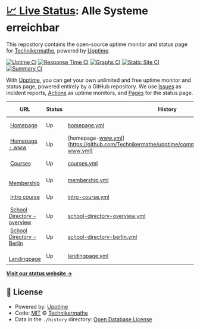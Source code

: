 # [📈 Live Status](https://Technikermathe.github.io/upptime): <!--live status--> **Alle Systeme erreichbar**

This repository contains the open-source uptime monitor and status page for [Technikermathe](https://Technikermathe.github.io/upptime), powered by [Upptime](https://github.com/upptime/upptime).

[![Uptime CI](https://github.com/Technikermathe/upptime/workflows/Uptime%20CI/badge.svg)](https://github.com/Technikermathe/upptime/actions?query=workflow%3A%22Uptime+CI%22)
[![Response Time CI](https://github.com/Technikermathe/upptime/workflows/Response%20Time%20CI/badge.svg)](https://github.com/Technikermathe/upptime/actions?query=workflow%3A%22Response+Time+CI%22)
[![Graphs CI](https://github.com/Technikermathe/upptime/workflows/Graphs%20CI/badge.svg)](https://github.com/Technikermathe/upptime/actions?query=workflow%3A%22Graphs+CI%22)
[![Static Site CI](https://github.com/Technikermathe/upptime/workflows/Static%20Site%20CI/badge.svg)](https://github.com/Technikermathe/upptime/actions?query=workflow%3A%22Static+Site+CI%22)
[![Summary CI](https://github.com/Technikermathe/upptime/workflows/Summary%20CI/badge.svg)](https://github.com/Technikermathe/upptime/actions?query=workflow%3A%22Summary+CI%22)

With [Upptime](https://upptime.js.org), you can get your own unlimited and free uptime monitor and status page, powered entirely by a GitHub repository. We use [Issues](https://github.com/Technikermathe/upptime/issues) as incident reports, [Actions](https://github.com/Technikermathe/upptime/actions) as uptime monitors, and [Pages](https://Technikermathe.github.io/upptime) for the status page.

<!--start: status pages-->
<!-- This summary is generated by Upptime (https://github.com/upptime/upptime) -->
<!-- Do not edit this manually, your changes will be overwritten -->
<!-- prettier-ignore -->
| URL | Status | History | Response Time | Uptime |
| --- | ------ | ------- | ------------- | ------ |
| <img alt="" src="https://icons.duckduckgo.com/ip3/technikermathe.de.ico" height="13"> [Homepage](https://technikermathe.de) | Up | [homepage.yml](https://github.com/Technikermathe/upptime/commits/HEAD/history/homepage.yml) | <details><summary><img alt="Response time graph" src="./graphs/homepage/response-time-week.png" height="20"> 469ms</summary><br><a href="https://status.technikermathe.de/history/homepage"><img alt="Response time 1068" src="https://img.shields.io/endpoint?url=https%3A%2F%2Fraw.githubusercontent.com%2FTechnikermathe%2Fupptime%2FHEAD%2Fapi%2Fhomepage%2Fresponse-time.json"></a><br><a href="https://status.technikermathe.de/history/homepage"><img alt="24-hour response time 410" src="https://img.shields.io/endpoint?url=https%3A%2F%2Fraw.githubusercontent.com%2FTechnikermathe%2Fupptime%2FHEAD%2Fapi%2Fhomepage%2Fresponse-time-day.json"></a><br><a href="https://status.technikermathe.de/history/homepage"><img alt="7-day response time 469" src="https://img.shields.io/endpoint?url=https%3A%2F%2Fraw.githubusercontent.com%2FTechnikermathe%2Fupptime%2FHEAD%2Fapi%2Fhomepage%2Fresponse-time-week.json"></a><br><a href="https://status.technikermathe.de/history/homepage"><img alt="30-day response time 431" src="https://img.shields.io/endpoint?url=https%3A%2F%2Fraw.githubusercontent.com%2FTechnikermathe%2Fupptime%2FHEAD%2Fapi%2Fhomepage%2Fresponse-time-month.json"></a><br><a href="https://status.technikermathe.de/history/homepage"><img alt="1-year response time 1280" src="https://img.shields.io/endpoint?url=https%3A%2F%2Fraw.githubusercontent.com%2FTechnikermathe%2Fupptime%2FHEAD%2Fapi%2Fhomepage%2Fresponse-time-year.json"></a></details> | <details><summary><a href="https://status.technikermathe.de/history/homepage">100.00%</a></summary><a href="https://status.technikermathe.de/history/homepage"><img alt="All-time uptime 97.36%" src="https://img.shields.io/endpoint?url=https%3A%2F%2Fraw.githubusercontent.com%2FTechnikermathe%2Fupptime%2FHEAD%2Fapi%2Fhomepage%2Fuptime.json"></a><br><a href="https://status.technikermathe.de/history/homepage"><img alt="24-hour uptime 100.00%" src="https://img.shields.io/endpoint?url=https%3A%2F%2Fraw.githubusercontent.com%2FTechnikermathe%2Fupptime%2FHEAD%2Fapi%2Fhomepage%2Fuptime-day.json"></a><br><a href="https://status.technikermathe.de/history/homepage"><img alt="7-day uptime 100.00%" src="https://img.shields.io/endpoint?url=https%3A%2F%2Fraw.githubusercontent.com%2FTechnikermathe%2Fupptime%2FHEAD%2Fapi%2Fhomepage%2Fuptime-week.json"></a><br><a href="https://status.technikermathe.de/history/homepage"><img alt="30-day uptime 100.00%" src="https://img.shields.io/endpoint?url=https%3A%2F%2Fraw.githubusercontent.com%2FTechnikermathe%2Fupptime%2FHEAD%2Fapi%2Fhomepage%2Fuptime-month.json"></a><br><a href="https://status.technikermathe.de/history/homepage"><img alt="1-year uptime 98.51%" src="https://img.shields.io/endpoint?url=https%3A%2F%2Fraw.githubusercontent.com%2FTechnikermathe%2Fupptime%2FHEAD%2Fapi%2Fhomepage%2Fuptime-year.json"></a></details>
| <img alt="" src="https://icons.duckduckgo.com/ip3/www.technikermathe.de.ico" height="13"> [Homepage - www](https://www.technikermathe.de) | Up | [homepage-www.yml](https://github.com/Technikermathe/upptime/commits/HEAD/history/homepage-www.yml) | <details><summary><img alt="Response time graph" src="./graphs/homepage-www/response-time-week.png" height="20"> 535ms</summary><br><a href="https://status.technikermathe.de/history/homepage-www"><img alt="Response time 1229" src="https://img.shields.io/endpoint?url=https%3A%2F%2Fraw.githubusercontent.com%2FTechnikermathe%2Fupptime%2FHEAD%2Fapi%2Fhomepage-www%2Fresponse-time.json"></a><br><a href="https://status.technikermathe.de/history/homepage-www"><img alt="24-hour response time 468" src="https://img.shields.io/endpoint?url=https%3A%2F%2Fraw.githubusercontent.com%2FTechnikermathe%2Fupptime%2FHEAD%2Fapi%2Fhomepage-www%2Fresponse-time-day.json"></a><br><a href="https://status.technikermathe.de/history/homepage-www"><img alt="7-day response time 535" src="https://img.shields.io/endpoint?url=https%3A%2F%2Fraw.githubusercontent.com%2FTechnikermathe%2Fupptime%2FHEAD%2Fapi%2Fhomepage-www%2Fresponse-time-week.json"></a><br><a href="https://status.technikermathe.de/history/homepage-www"><img alt="30-day response time 519" src="https://img.shields.io/endpoint?url=https%3A%2F%2Fraw.githubusercontent.com%2FTechnikermathe%2Fupptime%2FHEAD%2Fapi%2Fhomepage-www%2Fresponse-time-month.json"></a><br><a href="https://status.technikermathe.de/history/homepage-www"><img alt="1-year response time 1406" src="https://img.shields.io/endpoint?url=https%3A%2F%2Fraw.githubusercontent.com%2FTechnikermathe%2Fupptime%2FHEAD%2Fapi%2Fhomepage-www%2Fresponse-time-year.json"></a></details> | <details><summary><a href="https://status.technikermathe.de/history/homepage-www">100.00%</a></summary><a href="https://status.technikermathe.de/history/homepage-www"><img alt="All-time uptime 98.77%" src="https://img.shields.io/endpoint?url=https%3A%2F%2Fraw.githubusercontent.com%2FTechnikermathe%2Fupptime%2FHEAD%2Fapi%2Fhomepage-www%2Fuptime.json"></a><br><a href="https://status.technikermathe.de/history/homepage-www"><img alt="24-hour uptime 100.00%" src="https://img.shields.io/endpoint?url=https%3A%2F%2Fraw.githubusercontent.com%2FTechnikermathe%2Fupptime%2FHEAD%2Fapi%2Fhomepage-www%2Fuptime-day.json"></a><br><a href="https://status.technikermathe.de/history/homepage-www"><img alt="7-day uptime 100.00%" src="https://img.shields.io/endpoint?url=https%3A%2F%2Fraw.githubusercontent.com%2FTechnikermathe%2Fupptime%2FHEAD%2Fapi%2Fhomepage-www%2Fuptime-week.json"></a><br><a href="https://status.technikermathe.de/history/homepage-www"><img alt="30-day uptime 100.00%" src="https://img.shields.io/endpoint?url=https%3A%2F%2Fraw.githubusercontent.com%2FTechnikermathe%2Fupptime%2FHEAD%2Fapi%2Fhomepage-www%2Fuptime-month.json"></a><br><a href="https://status.technikermathe.de/history/homepage-www"><img alt="1-year uptime 99.96%" src="https://img.shields.io/endpoint?url=https%3A%2F%2Fraw.githubusercontent.com%2FTechnikermathe%2Fupptime%2FHEAD%2Fapi%2Fhomepage-www%2Fuptime-year.json"></a></details>
| <img alt="" src="https://icons.duckduckgo.com/ip3/technikermathe.de.ico" height="13"> [Courses](https://technikermathe.de/onlinekurse) | Up | [courses.yml](https://github.com/Technikermathe/upptime/commits/HEAD/history/courses.yml) | <details><summary><img alt="Response time graph" src="./graphs/courses/response-time-week.png" height="20"> 589ms</summary><br><a href="https://status.technikermathe.de/history/courses"><img alt="Response time 1364" src="https://img.shields.io/endpoint?url=https%3A%2F%2Fraw.githubusercontent.com%2FTechnikermathe%2Fupptime%2FHEAD%2Fapi%2Fcourses%2Fresponse-time.json"></a><br><a href="https://status.technikermathe.de/history/courses"><img alt="24-hour response time 35" src="https://img.shields.io/endpoint?url=https%3A%2F%2Fraw.githubusercontent.com%2FTechnikermathe%2Fupptime%2FHEAD%2Fapi%2Fcourses%2Fresponse-time-day.json"></a><br><a href="https://status.technikermathe.de/history/courses"><img alt="7-day response time 589" src="https://img.shields.io/endpoint?url=https%3A%2F%2Fraw.githubusercontent.com%2FTechnikermathe%2Fupptime%2FHEAD%2Fapi%2Fcourses%2Fresponse-time-week.json"></a><br><a href="https://status.technikermathe.de/history/courses"><img alt="30-day response time 213" src="https://img.shields.io/endpoint?url=https%3A%2F%2Fraw.githubusercontent.com%2FTechnikermathe%2Fupptime%2FHEAD%2Fapi%2Fcourses%2Fresponse-time-month.json"></a><br><a href="https://status.technikermathe.de/history/courses"><img alt="1-year response time 1714" src="https://img.shields.io/endpoint?url=https%3A%2F%2Fraw.githubusercontent.com%2FTechnikermathe%2Fupptime%2FHEAD%2Fapi%2Fcourses%2Fresponse-time-year.json"></a></details> | <details><summary><a href="https://status.technikermathe.de/history/courses">100.00%</a></summary><a href="https://status.technikermathe.de/history/courses"><img alt="All-time uptime 98.43%" src="https://img.shields.io/endpoint?url=https%3A%2F%2Fraw.githubusercontent.com%2FTechnikermathe%2Fupptime%2FHEAD%2Fapi%2Fcourses%2Fuptime.json"></a><br><a href="https://status.technikermathe.de/history/courses"><img alt="24-hour uptime 100.00%" src="https://img.shields.io/endpoint?url=https%3A%2F%2Fraw.githubusercontent.com%2FTechnikermathe%2Fupptime%2FHEAD%2Fapi%2Fcourses%2Fuptime-day.json"></a><br><a href="https://status.technikermathe.de/history/courses"><img alt="7-day uptime 100.00%" src="https://img.shields.io/endpoint?url=https%3A%2F%2Fraw.githubusercontent.com%2FTechnikermathe%2Fupptime%2FHEAD%2Fapi%2Fcourses%2Fuptime-week.json"></a><br><a href="https://status.technikermathe.de/history/courses"><img alt="30-day uptime 100.00%" src="https://img.shields.io/endpoint?url=https%3A%2F%2Fraw.githubusercontent.com%2FTechnikermathe%2Fupptime%2FHEAD%2Fapi%2Fcourses%2Fuptime-month.json"></a><br><a href="https://status.technikermathe.de/history/courses"><img alt="1-year uptime 99.98%" src="https://img.shields.io/endpoint?url=https%3A%2F%2Fraw.githubusercontent.com%2FTechnikermathe%2Fupptime%2FHEAD%2Fapi%2Fcourses%2Fuptime-year.json"></a></details>
| <img alt="" src="https://icons.duckduckgo.com/ip3/technikermathe.de.ico" height="13"> [Membership](https://technikermathe.de/mitgliedschaft) | Up | [membership.yml](https://github.com/Technikermathe/upptime/commits/HEAD/history/membership.yml) | <details><summary><img alt="Response time graph" src="./graphs/membership/response-time-week.png" height="20"> 158ms</summary><br><a href="https://status.technikermathe.de/history/membership"><img alt="Response time 688" src="https://img.shields.io/endpoint?url=https%3A%2F%2Fraw.githubusercontent.com%2FTechnikermathe%2Fupptime%2FHEAD%2Fapi%2Fmembership%2Fresponse-time.json"></a><br><a href="https://status.technikermathe.de/history/membership"><img alt="24-hour response time 38" src="https://img.shields.io/endpoint?url=https%3A%2F%2Fraw.githubusercontent.com%2FTechnikermathe%2Fupptime%2FHEAD%2Fapi%2Fmembership%2Fresponse-time-day.json"></a><br><a href="https://status.technikermathe.de/history/membership"><img alt="7-day response time 158" src="https://img.shields.io/endpoint?url=https%3A%2F%2Fraw.githubusercontent.com%2FTechnikermathe%2Fupptime%2FHEAD%2Fapi%2Fmembership%2Fresponse-time-week.json"></a><br><a href="https://status.technikermathe.de/history/membership"><img alt="30-day response time 94" src="https://img.shields.io/endpoint?url=https%3A%2F%2Fraw.githubusercontent.com%2FTechnikermathe%2Fupptime%2FHEAD%2Fapi%2Fmembership%2Fresponse-time-month.json"></a><br><a href="https://status.technikermathe.de/history/membership"><img alt="1-year response time 688" src="https://img.shields.io/endpoint?url=https%3A%2F%2Fraw.githubusercontent.com%2FTechnikermathe%2Fupptime%2FHEAD%2Fapi%2Fmembership%2Fresponse-time-year.json"></a></details> | <details><summary><a href="https://status.technikermathe.de/history/membership">100.00%</a></summary><a href="https://status.technikermathe.de/history/membership"><img alt="All-time uptime 100.00%" src="https://img.shields.io/endpoint?url=https%3A%2F%2Fraw.githubusercontent.com%2FTechnikermathe%2Fupptime%2FHEAD%2Fapi%2Fmembership%2Fuptime.json"></a><br><a href="https://status.technikermathe.de/history/membership"><img alt="24-hour uptime 100.00%" src="https://img.shields.io/endpoint?url=https%3A%2F%2Fraw.githubusercontent.com%2FTechnikermathe%2Fupptime%2FHEAD%2Fapi%2Fmembership%2Fuptime-day.json"></a><br><a href="https://status.technikermathe.de/history/membership"><img alt="7-day uptime 100.00%" src="https://img.shields.io/endpoint?url=https%3A%2F%2Fraw.githubusercontent.com%2FTechnikermathe%2Fupptime%2FHEAD%2Fapi%2Fmembership%2Fuptime-week.json"></a><br><a href="https://status.technikermathe.de/history/membership"><img alt="30-day uptime 100.00%" src="https://img.shields.io/endpoint?url=https%3A%2F%2Fraw.githubusercontent.com%2FTechnikermathe%2Fupptime%2FHEAD%2Fapi%2Fmembership%2Fuptime-month.json"></a><br><a href="https://status.technikermathe.de/history/membership"><img alt="1-year uptime 100.00%" src="https://img.shields.io/endpoint?url=https%3A%2F%2Fraw.githubusercontent.com%2FTechnikermathe%2Fupptime%2FHEAD%2Fapi%2Fmembership%2Fuptime-year.json"></a></details>
| <img alt="" src="https://icons.duckduckgo.com/ip3/technikermathe.de.ico" height="13"> [Intro course](https://technikermathe.de/kurse/info-rund-um-das-technikerstudium) | Up | [intro-course.yml](https://github.com/Technikermathe/upptime/commits/HEAD/history/intro-course.yml) | <details><summary><img alt="Response time graph" src="./graphs/intro-course/response-time-week.png" height="20"> 222ms</summary><br><a href="https://status.technikermathe.de/history/intro-course"><img alt="Response time 575" src="https://img.shields.io/endpoint?url=https%3A%2F%2Fraw.githubusercontent.com%2FTechnikermathe%2Fupptime%2FHEAD%2Fapi%2Fintro-course%2Fresponse-time.json"></a><br><a href="https://status.technikermathe.de/history/intro-course"><img alt="24-hour response time 35" src="https://img.shields.io/endpoint?url=https%3A%2F%2Fraw.githubusercontent.com%2FTechnikermathe%2Fupptime%2FHEAD%2Fapi%2Fintro-course%2Fresponse-time-day.json"></a><br><a href="https://status.technikermathe.de/history/intro-course"><img alt="7-day response time 222" src="https://img.shields.io/endpoint?url=https%3A%2F%2Fraw.githubusercontent.com%2FTechnikermathe%2Fupptime%2FHEAD%2Fapi%2Fintro-course%2Fresponse-time-week.json"></a><br><a href="https://status.technikermathe.de/history/intro-course"><img alt="30-day response time 98" src="https://img.shields.io/endpoint?url=https%3A%2F%2Fraw.githubusercontent.com%2FTechnikermathe%2Fupptime%2FHEAD%2Fapi%2Fintro-course%2Fresponse-time-month.json"></a><br><a href="https://status.technikermathe.de/history/intro-course"><img alt="1-year response time 691" src="https://img.shields.io/endpoint?url=https%3A%2F%2Fraw.githubusercontent.com%2FTechnikermathe%2Fupptime%2FHEAD%2Fapi%2Fintro-course%2Fresponse-time-year.json"></a></details> | <details><summary><a href="https://status.technikermathe.de/history/intro-course">100.00%</a></summary><a href="https://status.technikermathe.de/history/intro-course"><img alt="All-time uptime 98.43%" src="https://img.shields.io/endpoint?url=https%3A%2F%2Fraw.githubusercontent.com%2FTechnikermathe%2Fupptime%2FHEAD%2Fapi%2Fintro-course%2Fuptime.json"></a><br><a href="https://status.technikermathe.de/history/intro-course"><img alt="24-hour uptime 100.00%" src="https://img.shields.io/endpoint?url=https%3A%2F%2Fraw.githubusercontent.com%2FTechnikermathe%2Fupptime%2FHEAD%2Fapi%2Fintro-course%2Fuptime-day.json"></a><br><a href="https://status.technikermathe.de/history/intro-course"><img alt="7-day uptime 100.00%" src="https://img.shields.io/endpoint?url=https%3A%2F%2Fraw.githubusercontent.com%2FTechnikermathe%2Fupptime%2FHEAD%2Fapi%2Fintro-course%2Fuptime-week.json"></a><br><a href="https://status.technikermathe.de/history/intro-course"><img alt="30-day uptime 100.00%" src="https://img.shields.io/endpoint?url=https%3A%2F%2Fraw.githubusercontent.com%2FTechnikermathe%2Fupptime%2FHEAD%2Fapi%2Fintro-course%2Fuptime-month.json"></a><br><a href="https://status.technikermathe.de/history/intro-course"><img alt="1-year uptime 99.99%" src="https://img.shields.io/endpoint?url=https%3A%2F%2Fraw.githubusercontent.com%2FTechnikermathe%2Fupptime%2FHEAD%2Fapi%2Fintro-course%2Fuptime-year.json"></a></details>
| <img alt="" src="https://icons.duckduckgo.com/ip3/technikermathe.de.ico" height="13"> [School Directory - overview](https://technikermathe.de/kurse/technikerschulen-verzeichnis-deutschlandweit) | Up | [school-directory-overview.yml](https://github.com/Technikermathe/upptime/commits/HEAD/history/school-directory-overview.yml) | <details><summary><img alt="Response time graph" src="./graphs/school-directory-overview/response-time-week.png" height="20"> 253ms</summary><br><a href="https://status.technikermathe.de/history/school-directory-overview"><img alt="Response time 607" src="https://img.shields.io/endpoint?url=https%3A%2F%2Fraw.githubusercontent.com%2FTechnikermathe%2Fupptime%2FHEAD%2Fapi%2Fschool-directory-overview%2Fresponse-time.json"></a><br><a href="https://status.technikermathe.de/history/school-directory-overview"><img alt="24-hour response time 39" src="https://img.shields.io/endpoint?url=https%3A%2F%2Fraw.githubusercontent.com%2FTechnikermathe%2Fupptime%2FHEAD%2Fapi%2Fschool-directory-overview%2Fresponse-time-day.json"></a><br><a href="https://status.technikermathe.de/history/school-directory-overview"><img alt="7-day response time 253" src="https://img.shields.io/endpoint?url=https%3A%2F%2Fraw.githubusercontent.com%2FTechnikermathe%2Fupptime%2FHEAD%2Fapi%2Fschool-directory-overview%2Fresponse-time-week.json"></a><br><a href="https://status.technikermathe.de/history/school-directory-overview"><img alt="30-day response time 124" src="https://img.shields.io/endpoint?url=https%3A%2F%2Fraw.githubusercontent.com%2FTechnikermathe%2Fupptime%2FHEAD%2Fapi%2Fschool-directory-overview%2Fresponse-time-month.json"></a><br><a href="https://status.technikermathe.de/history/school-directory-overview"><img alt="1-year response time 737" src="https://img.shields.io/endpoint?url=https%3A%2F%2Fraw.githubusercontent.com%2FTechnikermathe%2Fupptime%2FHEAD%2Fapi%2Fschool-directory-overview%2Fresponse-time-year.json"></a></details> | <details><summary><a href="https://status.technikermathe.de/history/school-directory-overview">100.00%</a></summary><a href="https://status.technikermathe.de/history/school-directory-overview"><img alt="All-time uptime 98.43%" src="https://img.shields.io/endpoint?url=https%3A%2F%2Fraw.githubusercontent.com%2FTechnikermathe%2Fupptime%2FHEAD%2Fapi%2Fschool-directory-overview%2Fuptime.json"></a><br><a href="https://status.technikermathe.de/history/school-directory-overview"><img alt="24-hour uptime 100.00%" src="https://img.shields.io/endpoint?url=https%3A%2F%2Fraw.githubusercontent.com%2FTechnikermathe%2Fupptime%2FHEAD%2Fapi%2Fschool-directory-overview%2Fuptime-day.json"></a><br><a href="https://status.technikermathe.de/history/school-directory-overview"><img alt="7-day uptime 100.00%" src="https://img.shields.io/endpoint?url=https%3A%2F%2Fraw.githubusercontent.com%2FTechnikermathe%2Fupptime%2FHEAD%2Fapi%2Fschool-directory-overview%2Fuptime-week.json"></a><br><a href="https://status.technikermathe.de/history/school-directory-overview"><img alt="30-day uptime 100.00%" src="https://img.shields.io/endpoint?url=https%3A%2F%2Fraw.githubusercontent.com%2FTechnikermathe%2Fupptime%2FHEAD%2Fapi%2Fschool-directory-overview%2Fuptime-month.json"></a><br><a href="https://status.technikermathe.de/history/school-directory-overview"><img alt="1-year uptime 99.99%" src="https://img.shields.io/endpoint?url=https%3A%2F%2Fraw.githubusercontent.com%2FTechnikermathe%2Fupptime%2FHEAD%2Fapi%2Fschool-directory-overview%2Fuptime-year.json"></a></details>
| <img alt="" src="https://icons.duckduckgo.com/ip3/technikermathe.de.ico" height="13"> [School Directory - Berlin](https://technikermathe.de/lektionen/technikerschulen-in-berlin) | Up | [school-directory-berlin.yml](https://github.com/Technikermathe/upptime/commits/HEAD/history/school-directory-berlin.yml) | <details><summary><img alt="Response time graph" src="./graphs/school-directory-berlin/response-time-week.png" height="20"> 352ms</summary><br><a href="https://status.technikermathe.de/history/school-directory-berlin"><img alt="Response time 1824" src="https://img.shields.io/endpoint?url=https%3A%2F%2Fraw.githubusercontent.com%2FTechnikermathe%2Fupptime%2FHEAD%2Fapi%2Fschool-directory-berlin%2Fresponse-time.json"></a><br><a href="https://status.technikermathe.de/history/school-directory-berlin"><img alt="24-hour response time 59" src="https://img.shields.io/endpoint?url=https%3A%2F%2Fraw.githubusercontent.com%2FTechnikermathe%2Fupptime%2FHEAD%2Fapi%2Fschool-directory-berlin%2Fresponse-time-day.json"></a><br><a href="https://status.technikermathe.de/history/school-directory-berlin"><img alt="7-day response time 352" src="https://img.shields.io/endpoint?url=https%3A%2F%2Fraw.githubusercontent.com%2FTechnikermathe%2Fupptime%2FHEAD%2Fapi%2Fschool-directory-berlin%2Fresponse-time-week.json"></a><br><a href="https://status.technikermathe.de/history/school-directory-berlin"><img alt="30-day response time 285" src="https://img.shields.io/endpoint?url=https%3A%2F%2Fraw.githubusercontent.com%2FTechnikermathe%2Fupptime%2FHEAD%2Fapi%2Fschool-directory-berlin%2Fresponse-time-month.json"></a><br><a href="https://status.technikermathe.de/history/school-directory-berlin"><img alt="1-year response time 2240" src="https://img.shields.io/endpoint?url=https%3A%2F%2Fraw.githubusercontent.com%2FTechnikermathe%2Fupptime%2FHEAD%2Fapi%2Fschool-directory-berlin%2Fresponse-time-year.json"></a></details> | <details><summary><a href="https://status.technikermathe.de/history/school-directory-berlin">100.00%</a></summary><a href="https://status.technikermathe.de/history/school-directory-berlin"><img alt="All-time uptime 98.42%" src="https://img.shields.io/endpoint?url=https%3A%2F%2Fraw.githubusercontent.com%2FTechnikermathe%2Fupptime%2FHEAD%2Fapi%2Fschool-directory-berlin%2Fuptime.json"></a><br><a href="https://status.technikermathe.de/history/school-directory-berlin"><img alt="24-hour uptime 100.00%" src="https://img.shields.io/endpoint?url=https%3A%2F%2Fraw.githubusercontent.com%2FTechnikermathe%2Fupptime%2FHEAD%2Fapi%2Fschool-directory-berlin%2Fuptime-day.json"></a><br><a href="https://status.technikermathe.de/history/school-directory-berlin"><img alt="7-day uptime 100.00%" src="https://img.shields.io/endpoint?url=https%3A%2F%2Fraw.githubusercontent.com%2FTechnikermathe%2Fupptime%2FHEAD%2Fapi%2Fschool-directory-berlin%2Fuptime-week.json"></a><br><a href="https://status.technikermathe.de/history/school-directory-berlin"><img alt="30-day uptime 100.00%" src="https://img.shields.io/endpoint?url=https%3A%2F%2Fraw.githubusercontent.com%2FTechnikermathe%2Fupptime%2FHEAD%2Fapi%2Fschool-directory-berlin%2Fuptime-month.json"></a><br><a href="https://status.technikermathe.de/history/school-directory-berlin"><img alt="1-year uptime 99.98%" src="https://img.shields.io/endpoint?url=https%3A%2F%2Fraw.githubusercontent.com%2FTechnikermathe%2Fupptime%2FHEAD%2Fapi%2Fschool-directory-berlin%2Fuptime-year.json"></a></details>
| <img alt="" src="https://icons.duckduckgo.com/ip3/technikermathe.de.ico" height="13"> [Landingpage](https://technikermathe.de/me1-biegebeanspruchung-biegung) | Up | [landingpage.yml](https://github.com/Technikermathe/upptime/commits/HEAD/history/landingpage.yml) | <details><summary><img alt="Response time graph" src="./graphs/landingpage/response-time-week.png" height="20"> 182ms</summary><br><a href="https://status.technikermathe.de/history/landingpage"><img alt="Response time 125" src="https://img.shields.io/endpoint?url=https%3A%2F%2Fraw.githubusercontent.com%2FTechnikermathe%2Fupptime%2FHEAD%2Fapi%2Flandingpage%2Fresponse-time.json"></a><br><a href="https://status.technikermathe.de/history/landingpage"><img alt="24-hour response time 34" src="https://img.shields.io/endpoint?url=https%3A%2F%2Fraw.githubusercontent.com%2FTechnikermathe%2Fupptime%2FHEAD%2Fapi%2Flandingpage%2Fresponse-time-day.json"></a><br><a href="https://status.technikermathe.de/history/landingpage"><img alt="7-day response time 182" src="https://img.shields.io/endpoint?url=https%3A%2F%2Fraw.githubusercontent.com%2FTechnikermathe%2Fupptime%2FHEAD%2Fapi%2Flandingpage%2Fresponse-time-week.json"></a><br><a href="https://status.technikermathe.de/history/landingpage"><img alt="30-day response time 102" src="https://img.shields.io/endpoint?url=https%3A%2F%2Fraw.githubusercontent.com%2FTechnikermathe%2Fupptime%2FHEAD%2Fapi%2Flandingpage%2Fresponse-time-month.json"></a><br><a href="https://status.technikermathe.de/history/landingpage"><img alt="1-year response time 125" src="https://img.shields.io/endpoint?url=https%3A%2F%2Fraw.githubusercontent.com%2FTechnikermathe%2Fupptime%2FHEAD%2Fapi%2Flandingpage%2Fresponse-time-year.json"></a></details> | <details><summary><a href="https://status.technikermathe.de/history/landingpage">100.00%</a></summary><a href="https://status.technikermathe.de/history/landingpage"><img alt="All-time uptime 100.00%" src="https://img.shields.io/endpoint?url=https%3A%2F%2Fraw.githubusercontent.com%2FTechnikermathe%2Fupptime%2FHEAD%2Fapi%2Flandingpage%2Fuptime.json"></a><br><a href="https://status.technikermathe.de/history/landingpage"><img alt="24-hour uptime 100.00%" src="https://img.shields.io/endpoint?url=https%3A%2F%2Fraw.githubusercontent.com%2FTechnikermathe%2Fupptime%2FHEAD%2Fapi%2Flandingpage%2Fuptime-day.json"></a><br><a href="https://status.technikermathe.de/history/landingpage"><img alt="7-day uptime 100.00%" src="https://img.shields.io/endpoint?url=https%3A%2F%2Fraw.githubusercontent.com%2FTechnikermathe%2Fupptime%2FHEAD%2Fapi%2Flandingpage%2Fuptime-week.json"></a><br><a href="https://status.technikermathe.de/history/landingpage"><img alt="30-day uptime 100.00%" src="https://img.shields.io/endpoint?url=https%3A%2F%2Fraw.githubusercontent.com%2FTechnikermathe%2Fupptime%2FHEAD%2Fapi%2Flandingpage%2Fuptime-month.json"></a><br><a href="https://status.technikermathe.de/history/landingpage"><img alt="1-year uptime 100.00%" src="https://img.shields.io/endpoint?url=https%3A%2F%2Fraw.githubusercontent.com%2FTechnikermathe%2Fupptime%2FHEAD%2Fapi%2Flandingpage%2Fuptime-year.json"></a></details>

<!--end: status pages-->

[**Visit our status website →**](https://Technikermathe.github.io/upptime)

## 📄 License

- Powered by: [Upptime](https://github.com/upptime/upptime)
- Code: [MIT](./LICENSE) © [Technikermathe](https://Technikermathe.github.io/upptime)
- Data in the `./history` directory: [Open Database License](https://opendatacommons.org/licenses/odbl/1-0/)
